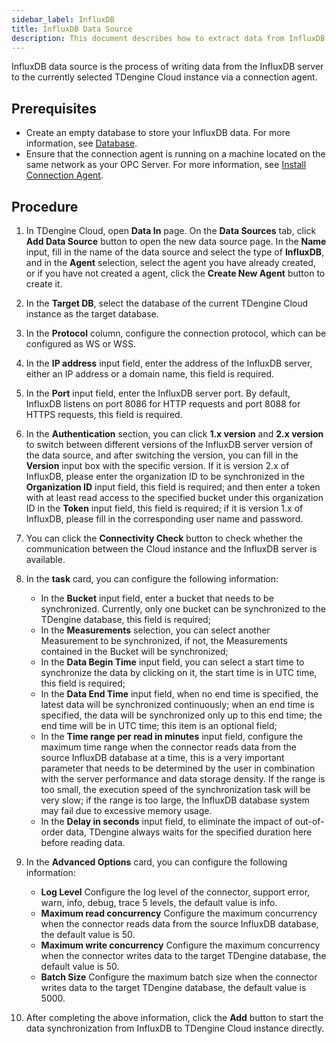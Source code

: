 ```yaml
---
sidebar_label: InfluxDB
title: InfluxDB Data Source
description: This document describes how to extract data from InfluxDB into a TDengine Cloud instance.
---
```


InfluxDB data source is the process of writing data from the InfluxDB server to the currently selected TDengine Cloud instance via a connection agent.

## Prerequisites

- Create an empty database to store your InfluxDB data. For more information, see [Database](../../../programming/model/#create-database).
- Ensure that the connection agent is running on a machine located on the same network as your OPC Server. For more information, see [Install Connection Agent](../install-agent/).

## Procedure

1. In TDengine Cloud, open **Data In** page. On the **Data Sources** tab, click **Add Data Source** button to open the new data source page. In the **Name** input, fill in the name of the data source and select the type of **InfluxDB**, and in the **Agent** selection, select the agent you have already created, or if you have not created a agent, click the **Create New Agent** button to create it.
2. In the **Target DB**, select the database of the current TDengine Cloud instance as the target database.
3. In the **Protocol** column, configure the connection protocol, which can be configured as WS or WSS.
4. In the **IP address** input field, enter the address of the InfluxDB server, either an IP address or a domain name, this field is required.
5. In the **Port** input field, enter the InfluxDB server port. By default, InfluxDB listens on port 8086 for HTTP requests and port 8088 for HTTPS requests, this field is required.
6. In the **Authentication** section, you can click **1.x version** and **2.x version** to switch between different versions of the InfluxDB server version of the data source, and after switching the version, you can fill in the **Version** input box with the specific version. If it is version 2.x of InfluxDB, please enter the organization ID to be synchronized in the **Organization ID** input field, this field is required; and then enter a token with at least read access to the specified bucket under this organization ID in the **Token** input field, this field is required; if it is version 1.x of InfluxDB, please fill in the corresponding user name and password.
7. You can click the **Connectivity Check** button to check whether the communication between the Cloud instance and the InfluxDB server is available.
8. In the **task** card, you can configure the following information:

   - In the **Bucket** input field, enter a bucket that needs to be synchronized. Currently, only one bucket can be synchronized to the TDengine database, this field is required;
   - In the **Measurements** selection, you can select another Measurement to be synchronized, if not, the Measurements contained in the Bucket will be synchronized;
   - In the **Data Begin Time** input field, you can select a start time to synchronize the data by clicking on it, the start time is in UTC time, this field is required;
   - In the **Data End Time** input field, when no end time is specified, the latest data will be synchronized continuously; when an end time is specified, the data will be synchronized only up to this end time; the end time will be in UTC time; this item is an optional field;
   - In the **Time range per read in minutes** input field, configure the maximum time range when the connector reads data from the source InfluxDB database at a time, this is a very important parameter that needs to be determined by the user in combination with the server performance and data storage density. If the range is too small, the execution speed of the synchronization task will be very slow; if the range is too large, the InfluxDB database system may fail due to excessive memory usage.
   - In the **Delay in seconds** input field, to eliminate the impact of out-of-order data, TDengine always waits for the specified duration here before reading data.

9. In the **Advanced Options** card, you can configure the following information:

   - **Log Level** Configure the log level of the connector, support error, warn, info, debug, trace 5 levels, the default value is info.
   - **Maximum read concurrency** Configure the maximum concurrency when the connector reads data from the source InfluxDB database, the default value is 50.
   - **Maximum write concurrency** Configure the maximum concurrency when the connector writes data to the target TDengine database, the default value is 50.
   - **Batch Size** Configure the maximum batch size when the connector writes data to the target TDengine database, the default value is 5000.

10. After completing the above information, click the **Add** button to start the data synchronization from InfluxDB to TDengine Cloud instance directly.
